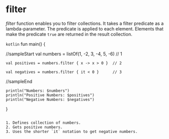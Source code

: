 # filter

*filter* function enables you to filter collections. It takes a filter predicate as a lambda-parameter. The predicate is applied to each element. Elements that make the predicate `true` are returned in the result collection.

```kotlin```
fun main() {

//sampleStart
    val numbers = listOf(1, -2, 3, -4, 5, -6)      // 1
    
    val positives = numbers.filter { x -> x > 0 }  // 2
    
    val negatives = numbers.filter { it < 0 }      // 3
//sampleEnd

    println("Numbers: $numbers")
    println("Positive Numbers: $positives")
    println("Negative Numbers: $negatives")
}
```

1. Defines collection of numbers.
2. Gets positive numbers.
3. Uses the shorter `it` notation to get negative numbers. 
